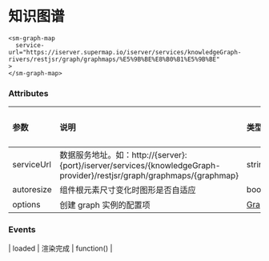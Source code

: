 # 知识图谱

```vue
<sm-graph-map
  service-url="https://iserver.supermap.io/iserver/services/knowledgeGraph-rivers/restjsr/graph/graphmaps/%E5%9B%BE%E8%B0%B1%E5%9B%BE"
>
</sm-graph-map>
```

### Attributes

| 参数       | 说明                                                                                                                   | 类型                                                                                 | 可选值 | 默认值 |
| :--------- | :--------------------------------------------------------------------------------------------------------------------- | :----------------------------------------------------------------------------------- | :----- | :----- |
| serviceUrl | 数据服务地址。如：http://{server}:{port}/iserver/services/{knowledgeGraph-provider}/restjsr/graph/graphmaps/{graphmap} | string                                                                               | -      | -      |
| autoresize | 组件根元素尺寸变化时图形是否自适应                                                                                     | boolean                                                                              | -      | true   |
| options    | 创建 graph 实例的配置项                                                                                                | [GraphConfig](https://iclient.supermap.io/docs/mapboxgl/KnowledgeGraph.html#.Config) | -      | -      |

### Events

| loaded | 渲染完成 | function() |
